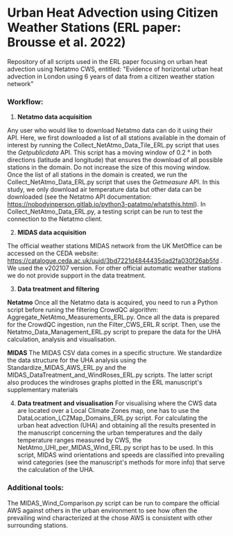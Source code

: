 # Urban Heat Advection using Citizen Weather Stations (ERL paper: Brousse et al. 2022)
Repository of all scripts used in the ERL paper focusing on urban heat advection using Netatmo CWS, entitled: "Evidence of horizontal urban heat advection in London using 6 years of data from a citizen weather station network"

### Workflow:
1. **Netatmo data acquisition**

Any user who would like to download Netatmo data can do it using their API. Here, we first downloaded a list of all stations available in the domain of interest by running the Collect_NetAtmo_Data_Tile_ERL.py script that uses the _Getpublicdata_ API. This script has a moving window of 0.2 ° in both directions (latitude and longitude) that ensures the download of all possible stations in the domain. Do not increase the size of this moving window. Once the list of all stations in the domain is created, we run the Collect_NetAtmo_Data_ERL.py script that uses the _Getmeasure_ API. In this study, we only download air temperature data but other data can be downloaded (see the Netatmo API documentation: https://nobodyinperson.gitlab.io/python3-patatmo/whatsthis.html). In Collect_NetAtmo_Data_ERL.py, a testing script can be run to test the connection to the Netatmo client.

2. **MIDAS data acquisition**

The official weather stations MIDAS network from the UK MetOffice can be accessed on the CEDA website: https://catalogue.ceda.ac.uk/uuid/3bd7221d4844435dad2fa030f26ab5fd . We used the v202107 version. For other official automatic weather stations we do not provide support in the data treatment.

3. **Data treatment and filtering**

**Netatmo**
Once all the Netatmo data is acquired, you need to run a Python script before runing the filtering CrowdQC algorithm: Aggregate_NetAtmo_Measurements_ERL.py. Once all the data is prepared for the CrowdQC ingestion, run the Filter_CWS_ERL.R script. Then, use the Netatmo_Data_Management_ERL.py script to prepare the data for the UHA calculation, analysis and visualisation.

**MIDAS**
The MIDAS CSV data comes in a specific structure. We standardize the data structure for the UHA analysis using the Standardize_MIDAS_AWS_ERL.py and the MIDAS_DataTreatment_and_WindRoses_ERL.py scripts. The latter script also produces the windroses graphs plotted in the ERL manuscript's supplementary materials

4. **Data treatment and visualisation**
For visualising where the CWS data are located over a Local Climate Zones map, one has to use the DataLocation_LCZMap_Domains_ERL.py script. For calculating the urban heat advection (UHA) and obtaining all the results presented in the manuscript concerning the urban temperatures and the daily temperature ranges measured by CWS, the NetAtmo_UHI_per_MIDAS_Wind_ERL.py script has to be used. In this script, MIDAS wind orientations and speeds are classified into prevailing wind categories (see the manuscript's methods for more info) that serve the calculation of the UHA.

### Additional tools:

The MIDAS_Wind_Comparison.py script can be run to compare the official AWS against others in the urban environment to see how often the prevailing wind characterized at the chose AWS is consistent with other surrounding stations.

